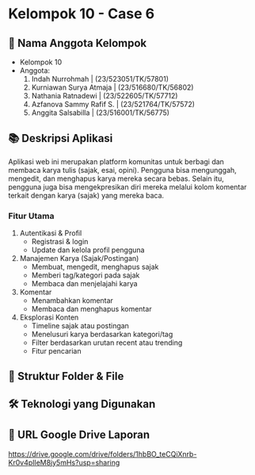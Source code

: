# Kelompok 10 - Case 6

## 👥 Nama Anggota Kelompok
- Kelompok 10
- Anggota:
  1. Indah Nurrohmah         | (23/523051/TK/57801)
  2. Kurniawan Surya Atmaja  | (23/516680/TK/56802)
  3. Nathania Ratnadewi      | (23/522605/TK/57712)
  4. Azfanova Sammy Rafif S. | (23/521764/TK/57572)
  5. Anggita Salsabilla      | (23/516001/TK/56775)
 
## 📚 Deskripsi Aplikasi
Aplikasi web ini merupakan platform komunitas untuk berbagi dan membaca karya tulis (sajak, esai, opini). Pengguna bisa mengunggah, mengedit, dan menghapus karya mereka secara bebas. Selain itu, pengguna juga bisa mengekpresikan diri mereka melalui kolom komentar terkait dengan karya (sajak) yang mereka baca.

### Fitur Utama
1. Autentikasi & Profil
   - Registrasi & login
   - Update dan kelola profil pengguna
2. Manajemen Karya (Sajak/Postingan)
   - Membuat, mengedit, menghapus sajak
   - Memberi tag/kategori pada sajak
   - Membaca dan menjelajahi karya
3. Komentar
   - Menambahkan komentar
   - Membaca dan menghapus komentar
4. Eksplorasi Konten
   - Timeline sajak atau postingan
   - Menelusuri karya berdasarkan kategori/tag
   - Filter berdasarkan urutan recent atau trending
   - Fitur pencarian

## 📂 Struktur Folder & File

## 🛠️ Teknologi yang Digunakan

## 📎 URL Google Drive Laporan
https://drive.google.com/drive/folders/1hbBO_teCQiXnrb-Kr0v4pIleM8jy5mHs?usp=sharing 
